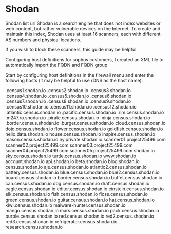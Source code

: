 # Shodan
Shodan list url
Shodan is a search engine that does not index websites or web content, but rather vulnerable devices on the Internet. To create and maintain this index, Shodan uses at least 16 scanners, each with different AS numbers and physical locations.

If you wish to block these scanners, this guide may be helpful.

Configuring host definitions
for sophos customers, I created an XML file to automatically import the FQDN and FQDN group

Start by configuring host definitions in the firewall menu and enter the following hosts (it may be helpful to use rDNS as the host name):

.census1.shodan.io
.census2.shodan.io
.census3.shodan.io
.census4.shodan.io
.census5.shodan.io
.census6.shodan.io
.census7.shodan.io
.census8.shodan.io
.census9.shodan.io
.census10.shodan.io
.census11.shodan.io
.census12.shodan.io
.atlantic.census.shodan.io
.pacific.census.shodan.io
.rim.census.shodan.io
.m247.ro.shodan.io
.pirate.census.shodan.io
.ninja.census.shodan.io
.border.census.shodan.io
.burger.census.shodan.io
cloud.census.shodan.io
dojo.census.shodan.io
flower.census.shodan.io
goldfish.census.shodan.io
hello.data.shodan.io
house.census.shodan.io
inspire.census.shodan.io
mason.census.shodan.io
ny.private.shodan.io
scanner01.project25499.com
scanner02.project25499.com
scanner03.project25499.com
scanner04.project25499.com
scanner05.project25499.com
shodan.io
sky.census.shodan.io
turtle.census.shodan.io
www.shodan.io
account.shodan.io
api.shodan.io
beta.shodan.io
blog.shodan.io
census.shodan.io
aje.census.shodan.io
atlantic2.census.shodan.io
battery.census.shodan.io
blue.census.shodan.io
blue2.census.shodan.io
board.census.shodan.io
border.census.shodan.io
buffet.census.shodan.io
can.census.shodan.io
dog.census.shodan.io
draft.census.shodan.io
eagle.census.shodan.io
editor.census.shodan.io
einstein.census.shodan.io
elk.census.shodan.io
fish.census.shodan.io
floss.census.shodan.io
green.census.shodan.io
guitar.census.shodan.io
hat.census.shodan.io
kiwi.census.shodan.io
malware-hunter.census.shodan.io
mango.census.shodan.io
mars.census.shodan.io
pack.census.shodan.io
purple.census.shodan.io
red.census.shodan.io
red2.census.shodan.io
red3.census.shodan.io
refrigerator.census.shodan.io
research.census.shodan.io
